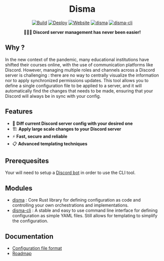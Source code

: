 <div align="center">

# Disma

[![Build](https://github.com/vigenere23/disma/actions/workflows/build_pr.yml/badge.svg?branch=master)](https://github.com/vigenere23/disma/actions/workflows/build.yml)
[![Deploy](https://github.com/vigenere23/disma/actions/workflows/deploy_tag.yml/badge.svg)](https://github.com/vigenere23/disma/actions/workflows/deploy.yml)
[![Website](https://img.shields.io/website?down_color=red&down_message=down&up_color=blue&up_message=up&url=https%3A%2F%2Fvigenere23.github.io%2Fdisma%2F)](https://vigenere23.github.io/disma/)
[![disma](https://img.shields.io/crates/v/disma?label=disma)](https://crates.io/crates/disma)
[![disma-cli](https://img.shields.io/crates/v/disma-cli?label=disma-cli)](https://crates.io/crates/disma-cli)

**👨🏼‍🔧 Discord server management has never been easier!**

</div>

## Why ?

In the new context of the pandemic, many educational institutions have shifted their courses online, with the use of communication platforms like Discord. However, managing multiple roles and channels across a Discord server is challenging : there are no way to centrally visualize the information nor to apply synchronized permissions updates. This tool allows you to define a single configuration file to be applied to a server, and it will automatically find the changes that needs to be made, ensuring that your Discord will always be in sync with your config.

## Features

- 📜 **Diff current Discord server config with your desired one**
- 🏗️ **Apply large scale changes to your Discord server**
- ⚡ **Fast, secure and reliable**
- 📋 **Advanced templating techniques**

## Prerequesites

Your will need to setup a [Discord bot](./docs/bot.md) in order to use the CLI tool.

## Modules

- [disma](./disma) : Core Rust library for defining configuration as code and controlling your own orchestrations and implementations.
- [disma-cli](./disma-cli) : A stable and easy to use command line interface for defining configuration as simple YAML files. Still allows for templating to simplify the configuration.

## Documentation

- [Configuration file format](./docs/config.md)
- [Roadmap](./docs/roadmap.md)
